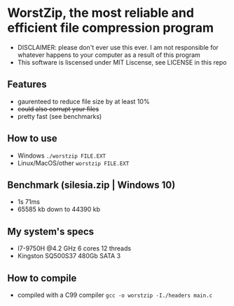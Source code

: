 # WorstZip, the most reliable and efficient file compression program

* DISCLAIMER: please don't ever use this ever. I am not responsible for whatever happens to your computer as a result of this program
* This software is liscensed under MIT Liscense, see LICENSE in this repo

## Features

* gaurenteed to reduce file size by at least 10%
* ~~could also corrupt your files~~
* pretty fast (see benchmarks)

## How to use

* Windows
```./worstzip FILE.EXT```
* Linux/MacOS/other
```worstzip FILE.EXT```

## Benchmark (silesia.zip | Windows 10)

* 1s 71ms
* 65585 kb down to 44390 kb

## My system's specs

* I7-9750H @4.2 GHz 6 cores 12 threads
* Kingston SQ500S37 480Gb SATA 3

## How to compile

* compiled with a C99 compiler
```gcc -o worstzip -I./headers main.c```

